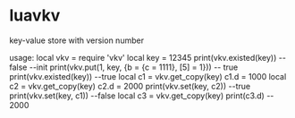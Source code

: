 luavkv
======

key-value store with version number

usage:
    local vkv = require 'vkv'
    local key = 12345
    print(vkv.existed(key)) --false
    --init
    print(vkv.put(1, key, {b = {c = 1111}, [5] = 1})) -- true
    print(vkv.existed(key)) --true
    local c1 = vkv.get_copy(key)
    c1.d = 1000
    local c2 = vkv.get_copy(key)
    c2.d = 2000
    print(vkv.set(key, c2)) --true
    print(vkv.set(key, c1)) --false
    local c3 = vkv.get_copy(key)
    print(c3.d)  -- 2000



